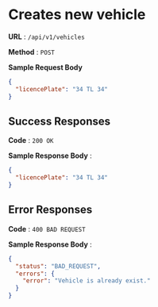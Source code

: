 # Creates new vehicle

**URL** : `/api/v1/vehicles`

**Method** : `POST`

**Sample Request Body**

```json
{
  "licencePlate": "34 TL 34"
}
```

## Success Responses

**Code** : `200 OK`

**Sample Response Body** :

```json
{
  "licencePlate": "34 TL 34"
}
```

## Error Responses

**Code** : `400 BAD REQUEST`

**Sample Response Body** :
```json
{
  "status": "BAD_REQUEST",
  "errors": {
    "error": "Vehicle is already exist."
  }
}
```
